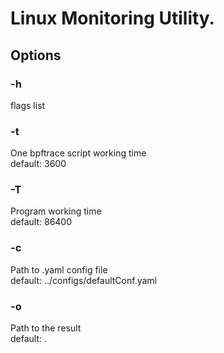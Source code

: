 # Linux Monitoring Utility.

## Options
### -h <br />
flags list <br /> 

### -t <br />
One bpftrace script working time <br />
default: 3600

### -T <br />
Program working time <br />
default: 86400

### -c <br />
Path to .yaml config file <br />
default: ../configs/defaultConf.yaml <br />

### -o  <br />
Path to the result <br />
default: . <br />
